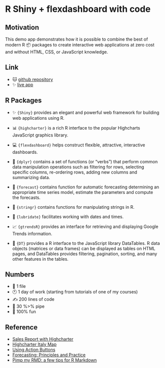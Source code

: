 # R Shiny + flexdashboard with code

## Motivation

This demo app demonstrates how it is possible to combine the best of modern R &#x1F4E6; packages to create interactive web applications at zero cost and without HTML, CSS, or JavaScript knowledge.

## Link

* &#x1F431; [github repository](https://github.com/alessiopassalacqua/R_GoogleTrends_Italy)
* &#x2728; [live app](https://alessiopassalacqua.shinyapps.io/R_gtrends_italy/)


## R Packages

* &#x2728; `{Shiny}` provides an elegant and powerful web framework for building web applications using R.


* &#x1F4CA; `{highcharter}` is a rich R interface to the popular Highcharts JavaScript graphics library.

* &#x1F4BB; `{flexdashboard}`  helps construct flexible, attractive, interactive dashboards.

* 	&#x1F527; `{dplyr}`  contains a set of functions (or “verbs”) that perform common data manipulation operations such as filtering for rows, selecting specific columns, re-ordering rows, adding new columns and summarizing data.

* &#x1F52E; `{forecast}`  contains function for 
automatic forecasting determining
an appropriate time series model, estimate the parameters and compute the forecasts.

* &#x1F4D1; `{stringr}` contains functions for manipulating strings in R.

* &#x1F4C5; `{lubridate}`  facilitates working with dates and times.

* &#x1F4C8; `{gtrendsR}` provides an interface for retrieving and displaying Google Trends information.

* &#x1F4DD; `{DT}` provides a R interface to the JavaScript library DataTables. R data objects (matrices or data frames) can be displayed as tables on HTML pages, and DataTables provides filtering, pagination, sorting, and many other features in the tables.

## Numbers

* &#x1F4C4; 1 file
* &#x1F55A; 1 day of work (starting from tutorials of one of my courses)
* &#x270D; 200 lines of code
* &#x1F6BF; 30 %>% pipe
* &#x1F939; 100% fun



## Reference

* [Sales Report with Highcharter](https://beta.rstudioconnect.com/jjallaire/htmlwidgets-highcharter/htmlwidgets-highcharter.html)
* [Highcharter Italy Map](https://rpubs.com/jbkunst/Highcharter-Italy-Map)
* [Using Action Buttons](https://shiny.rstudio.com/articles/action-buttons.html)
* [Forecasting: Principles and Practice](https://otexts.com/fpp2/)
* [Pimp my RMD: a few tips for R Markdown](https://holtzy.github.io/Pimp-my-rmd/)